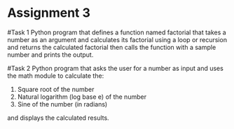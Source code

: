 # Assignment 3

#Task 1
Python program that defines a function named factorial that takes a number as an argument and calculates its factorial using a loop or recursion and returns the calculated factorial then calls the function with a sample number and prints the output.

#Task 2
Python program that asks the user for a number as input and uses the math module to calculate the:

1. Square root of the number
2. Natural logarithm (log base e) of the number
3. Sine of the number (in radians)

and displays the calculated results.
